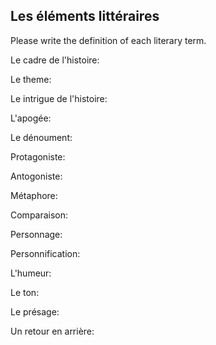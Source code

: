 ## **Les éléments littéraires**

Please write the definition of each literary term.

Le cadre de l'histoire:

Le theme:

Le intrigue de l'histoire:

L'apogée:

Le dénoument:

Protagoniste:

Antogoniste:

Métaphore:

Comparaison:

Personnage:

Personnification:

L'humeur:

Le ton:

Le présage:

Un retour en arrière: